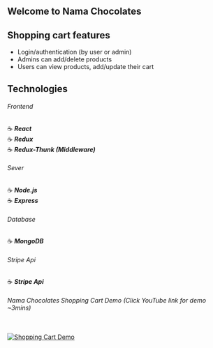 ## Welcome to Nama Chocolates

## Shopping cart features

- Login/authentication (by user or admin)
- Admins can add/delete products
- Users can view products, add/update their cart

## Technologies

###### Frontend

:coffee: **_React_**
<br>
:coffee: **_Redux_**
<br>
:coffee: **_Redux-Thunk (Middleware)_**

###### Sever

:coffee: **_Node.js_**
<br>
:coffee: **_Express_**

###### Database

:coffee: **_MongoDB_**

###### Stripe Api

:coffee: **_Stripe Api_**

###### Nama Chocolates Shopping Cart Demo (Click YouTube link for demo ~3mins)
<br>
<a href="https://youtu.be/BZs19k3MByI"><img src="https://i.imgflip.com/2rdrhh.gif" title="Shopping Cart Demo"/></a>






